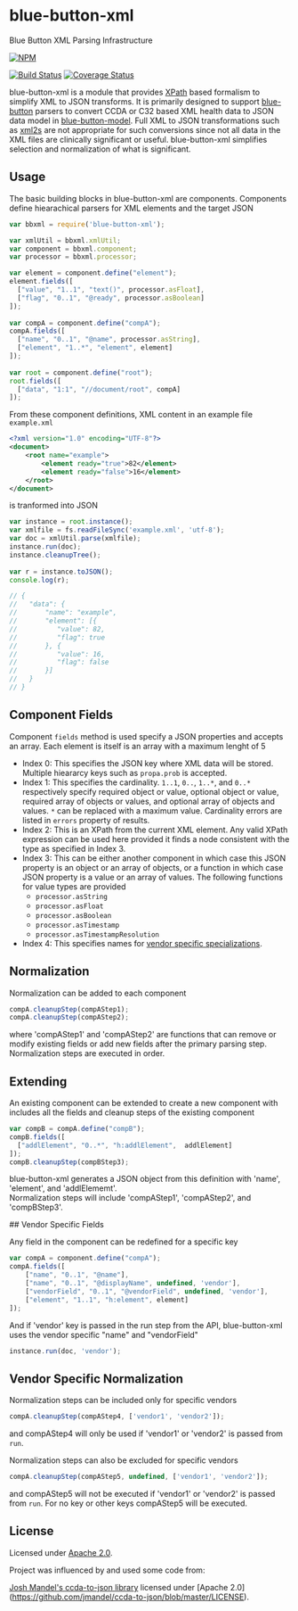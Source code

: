 blue-button-xml
=================

Blue Button XML Parsing Infrastructure

[![NPM](https://nodei.co/npm/blue-button-xml.png)](https://nodei.co/npm/blue-button-xml/)

[![Build Status](https://travis-ci.org/amida-tech/blue-button-xml.svg)](https://travis-ci.org/amida-tech/blue-button-xml)
[![Coverage Status](https://coveralls.io/repos/amida-tech/blue-button-xml/badge.png)](https://coveralls.io/r/amida-tech/blue-button-xml)

blue-button-xml is a module that provides [XPath](http://www.w3.org/TR/xpath) based formalism to simplify XML to JSON transforms.  It is primarily designed to support [blue-button](https://github.com/amida-tech/blue-button) parsers to convert CCDA or C32 based XML health data to JSON data model in [blue-button-model](https://github.com/amida-tech/blue-button-model). Full XML to JSON transformations such as [xml2s](https://github.com/Leonidas-from-XIV/node-xml2js) are not appropriate for such conversions since not all data in the XML files are clinically significant or useful.  blue-button-xml simplifies selection and normalization of what is significant. 

## Usage

The basic building blocks in blue-button-xml are components.  Components define hiearachical parsers for XML elements and the target JSON
``` javascript
var bbxml = require('blue-button-xml');

var xmlUtil = bbxml.xmlUtil;
var component = bbxml.component;
var processor = bbxml.processor;

var element = component.define("element");
element.fields([
  ["value", "1..1", "text()", processor.asFloat],
  ["flag", "0..1", "@ready", processor.asBoolean]
]);
	
var compA = component.define("compA");
compA.fields([
  ["name", "0..1", "@name", processor.asString],
  ["element", "1..*", "element", element]
]);
	
var root = component.define("root");
root.fields([
  ["data", "1:1", "//document/root", compA]
]);
```
From these component definitions, XML content in an example file `example.xml`
``` xml
<?xml version="1.0" encoding="UTF-8"?>
<document>
	<root name="example">
		<element ready="true">82</element>
		<element ready="false">16</element>
	</root>
</document>
```
is tranformed into JSON
``` javascript
var instance = root.instance();
var xmlfile = fs.readFileSync('example.xml', 'utf-8');
var doc = xmlUtil.parse(xmlfile);
instance.run(doc);
instance.cleanupTree();
	
var r = instance.toJSON();
console.log(r);

// {
//   "data": {
//       "name": "example",
//       "element": [{
//          "value": 82,
//          "flag": true
//       }, {
//          "value": 16,
//          "flag": false
//       }]
//   }
// }
```

## Component Fields

Component `fields` method is used specify a JSON properties and accepts an array.  Each element is itself is an array with a maximum lenght of 5

* Index 0: This specifies the JSON key where XML data will be stored.  Multiple hieararcy keys such as `propa.prob` is accepted.
* Index 1: This specifies the cardinality.  `1..1`, `0..`, `1..*`, and `0..*` respectively specify required object or value, optional object or value, required array of objects or values, and optional array of objects and values.  `*` can be replaced with a maximum value.  Cardinality errors are listed in `errors` property of results.
* Index 2: This is an XPath from the current XML element.  Any valid XPath expression can be used here provided it finds a node consistent with the type as specified in Index 3.
* Index 3: This can be either another component in which case this JSON property is an object or an array of objects, or a function in which case JSON property is a value or an array of values.  The following functions for value types are provided
  * `processor.asString` 
  * `processor.asFloat` 
  * `processor.asBoolean` 
  * `processor.asTimestamp` 
  * `processor.asTimestampResolution` 
* Index 4: This specifies names for [vendor specific specializations](#vendorField).

## Normalization

Normalization can be added to each component
``` javascript
compA.cleanupStep(compAStep1);
compA.cleanupStep(compAStep2);
```
where 'compAStep1' and 'compAStep2' are functions that can remove or modify existing fields or add new fields
after the primary parsing step.  Normalization steps are executed in order.

## Extending

An existing component can be extended to create a new component with includes all the fields and 
cleanup steps of the existing component
``` javascript
var compB = compA.define("compB");
compB.fields([
  ["addlElement", "0..*", "h:addlElement",  addlElement]
]);
compB.cleanupStep(compBStep3);
```
blue-button-xml generates a JSON object from this definition with 'name', 'element', and 'addlElememt'.  
Normalization steps will include 'compAStep1', 'compAStep2', and 'compBStep3'.

<a name="vendorField"/>
## Vendor Specific Fields

Any field in the component can be redefined for a specific key
``` javascript
var compA = component.define("compA");
compA.fields([
    ["name", "0..1", "@name"],
    ["name", "0..1", "@displayName", undefined, 'vendor'],
    ["vendorField", "0..1", "@vendorField", undefined, 'vendor'],
    ["element", "1..1", "h:element", element]
]);
```
And if 'vendor' key is passed in the run step from the API, blue-button-xml uses the vendor specific "name" and "vendorField"
``` javascript
instance.run(doc, 'vendor');
```

## Vendor Specific Normalization

Normalization steps can be included only for specific vendors
``` javascript
compA.cleanupStep(compAStep4, ['vendor1', 'vendor2']);
```
and compAStep4 will only be used if 'vendor1' or 'vendor2' is passed from `run`.

Normalization steps can also be excluded for specific vendors
``` javascript
compA.cleanupStep(compAStep5, undefined, ['vendor1', 'vendor2']);
```
and compAStep5 will not be executed if 'vendor1' or 'vendor2' is passed from `run`.  For 
no key or other keys compAStep5 will be executed.

## License

Licensed under [Apache 2.0](./LICENSE).

Project was influenced by and used some code from:

[Josh Mandel's ccda-to-json library](https://github.com/jmandel/ccda-to-json) licensed under [Apache 2.0] (https://github.com/jmandel/ccda-to-json/blob/master/LICENSE).
